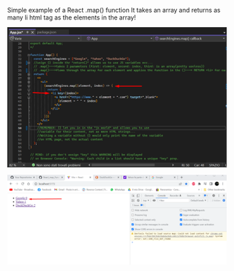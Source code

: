 Simple example of a React .map() function
It takes an array and returns as many li html tag as the elements in the array!

![Alt text](screen1.png?raw=true "Title")

![Alt text](screen2.png?raw=true "Title")